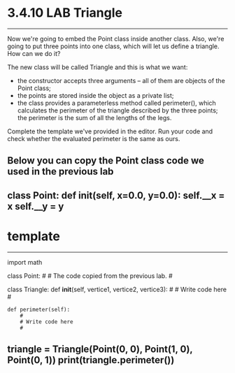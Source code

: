 # 3.4.10   LAB   Triangle
-------------------------
Now we're going to embed the Point class inside another class. Also, we're going to put three points into one class, which will let us define a triangle. How can we do it?

The new class will be called Triangle and this is what we want:
  - the constructor accepts three arguments – all of them are objects of the Point class;
  - the points are stored inside the object as a private list;
  - the class provides a parameterless method called perimeter(), which calculates the perimeter of the triangle described by the three points; the perimeter is the sum of all the lengths of the legs.

Complete the template we've provided in the editor. Run your code and check whether the evaluated perimeter is the same as ours.

Below you can copy the Point class code we used in the previous lab
---
class Point:
    def __init__(self, x=0.0, y=0.0):
        self.__x = x
        self.__y = y
---

# template
---
import math

class Point:
    #
    # The code copied from the previous lab.
    #

class Triangle:
    def __init__(self, vertice1, vertice2, vertice3):
        #
        # Write code here
        #

    def perimeter(self):
        #
        # Write code here
        #


triangle = Triangle(Point(0, 0), Point(1, 0), Point(0, 1))
print(triangle.perimeter())
---

